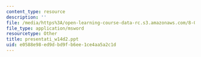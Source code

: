 ```yaml
---
content_type: resource
description: ''
file: /media/https%3A/open-learning-course-data-rc.s3.amazonaws.com/8-02t-electricity-and-magnetism-spring-2005/e0588e98ed9dbd9fb6ee1ce4aa5a2c1d_presentati_w14d2.ppt
file_type: application/msword
resourcetype: Other
title: presentati_w14d2.ppt
uid: e0588e98-ed9d-bd9f-b6ee-1ce4aa5a2c1d
---
```


